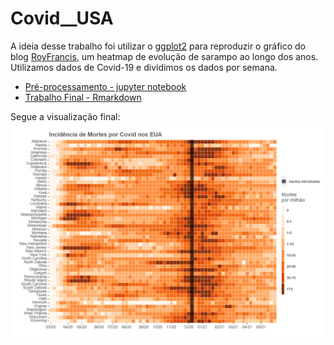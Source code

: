 # Covid__USA

A ideia desse trabalho foi utilizar o [ggplot2](https://ggplot2.tidyverse.org/) para reproduzir o gráfico do blog [RoyFrancis](https://www.royfrancis.com/a-guide-to-elegant-tiled-heatmaps-in-r-2019/), um heatmap de evolução de sarampo ao longo dos anos. Utilizamos dados de Covid-19 e dividimos os dados por semana.

- [Pré-processamento - jupyter notebook](https://github.com/reneroliveira/Covid__USA/blob/main/notebooks/cleaning.ipynb)
- [Trabalho Final - Rmarkdown](https://github.com/reneroliveira/Covid__USA/blob/main/notebooks/Covid_US.Rmd)

Segue a visualização final:
![](covid_us.png)
